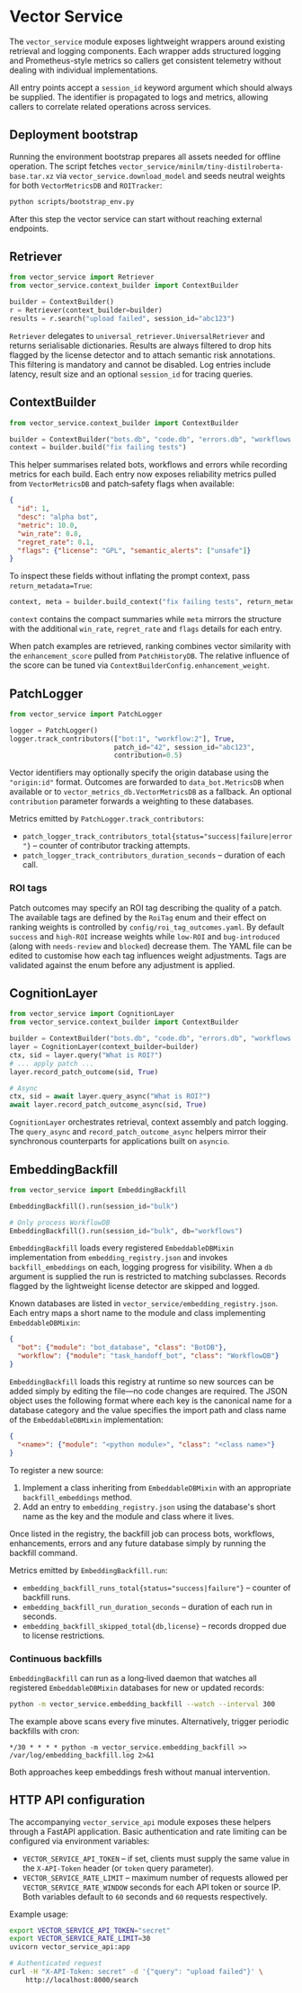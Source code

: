 # Vector Service

The `vector_service` module exposes lightweight wrappers around existing
retrieval and logging components. Each wrapper adds structured logging and
Prometheus-style metrics so callers get consistent telemetry without dealing
with individual implementations.

All entry points accept a `session_id` keyword argument which should always be
supplied.  The identifier is propagated to logs and metrics, allowing callers to
correlate related operations across services.

## Deployment bootstrap

Running the environment bootstrap prepares all assets needed for offline
operation. The script fetches `vector_service/minilm/tiny-distilroberta-base.tar.xz`
via `vector_service.download_model` and seeds neutral weights for both
`VectorMetricsDB` and `ROITracker`:

```bash
python scripts/bootstrap_env.py
```

After this step the vector service can start without reaching external
endpoints.

## Retriever

```python
from vector_service import Retriever
from vector_service.context_builder import ContextBuilder

builder = ContextBuilder()
r = Retriever(context_builder=builder)
results = r.search("upload failed", session_id="abc123")
```

`Retriever` delegates to `universal_retriever.UniversalRetriever` and returns
serialisable dictionaries. Results are always filtered to drop hits flagged by
the license detector and to attach semantic risk annotations. This filtering is
mandatory and cannot be disabled. Log entries include latency, result size and
an optional `session_id` for tracing queries.

## ContextBuilder

```python
from vector_service.context_builder import ContextBuilder

builder = ContextBuilder("bots.db", "code.db", "errors.db", "workflows.db")
context = builder.build("fix failing tests")
```

This helper summarises related bots, workflows and errors while recording
metrics for each build.  Each entry now exposes reliability metrics pulled from
`VectorMetricsDB` and patch‑safety flags when available:

```json
{
  "id": 1,
  "desc": "alpha bot",
  "metric": 10.0,
  "win_rate": 0.8,
  "regret_rate": 0.1,
  "flags": {"license": "GPL", "semantic_alerts": ["unsafe"]}
}
```

To inspect these fields without inflating the prompt context, pass
`return_metadata=True`:

```python
context, meta = builder.build_context("fix failing tests", return_metadata=True)
```

`context` contains the compact summaries while `meta` mirrors the structure with
the additional `win_rate`, `regret_rate` and `flags` details for each entry.

When patch examples are retrieved, ranking combines vector similarity with the
`enhancement_score` pulled from `PatchHistoryDB`.  The relative influence of the
score can be tuned via ``ContextBuilderConfig.enhancement_weight``.

## PatchLogger

```python
from vector_service import PatchLogger

logger = PatchLogger()
logger.track_contributors(["bot:1", "workflow:2"], True,
                          patch_id="42", session_id="abc123",
                          contribution=0.5)
```

Vector identifiers may optionally specify the origin database using the
`"origin:id"` format. Outcomes are forwarded to `data_bot.MetricsDB` when
available or to `vector_metrics_db.VectorMetricsDB` as a fallback.  An optional
`contribution` parameter forwards a weighting to these databases.

Metrics emitted by `PatchLogger.track_contributors`:

- `patch_logger_track_contributors_total{status="success|failure|error"}` –
  counter of contributor tracking attempts.
- `patch_logger_track_contributors_duration_seconds` – duration of each call.

### ROI tags

Patch outcomes may specify an ROI tag describing the quality of a patch. The
available tags are defined by the ``RoiTag`` enum and their effect on ranking
weights is controlled by ``config/roi_tag_outcomes.yaml``. By default
``success`` and ``high-ROI`` increase weights while ``low-ROI`` and
``bug-introduced`` (along with ``needs-review`` and ``blocked``) decrease them.
The YAML file can be edited to customise how each tag influences weight
adjustments. Tags are validated against the enum before any adjustment is
applied.

## CognitionLayer

```python
from vector_service import CognitionLayer
from vector_service.context_builder import ContextBuilder

builder = ContextBuilder("bots.db", "code.db", "errors.db", "workflows.db")
layer = CognitionLayer(context_builder=builder)
ctx, sid = layer.query("What is ROI?")
# ... apply patch ...
layer.record_patch_outcome(sid, True)

# Async
ctx, sid = await layer.query_async("What is ROI?")
await layer.record_patch_outcome_async(sid, True)
```

`CognitionLayer` orchestrates retrieval, context assembly and patch logging.
The `query_async` and `record_patch_outcome_async` helpers mirror their
synchronous counterparts for applications built on `asyncio`.

## EmbeddingBackfill

```python
from vector_service import EmbeddingBackfill

EmbeddingBackfill().run(session_id="bulk")

# Only process WorkflowDB
EmbeddingBackfill().run(session_id="bulk", db="workflows")
```

`EmbeddingBackfill` loads every registered `EmbeddableDBMixin` implementation
from `embedding_registry.json` and invokes `backfill_embeddings` on each,
logging progress for visibility. When a `db` argument is supplied the run is
restricted to matching subclasses. Records flagged by the lightweight license
detector are skipped and logged.

Known databases are listed in `vector_service/embedding_registry.json`. Each
entry maps a short name to the module and class implementing
`EmbeddableDBMixin`:

```json
{
  "bot": {"module": "bot_database", "class": "BotDB"},
  "workflow": {"module": "task_handoff_bot", "class": "WorkflowDB"}
}
```

`EmbeddingBackfill` loads this registry at runtime so new sources can be added
simply by editing the file—no code changes are required.  The JSON object uses
the following format where each key is the canonical name for a database
category and the value specifies the import path and class name of the
`EmbeddableDBMixin` implementation:

```json
{
  "<name>": {"module": "<python module>", "class": "<class name>"}
}
```

To register a new source:

1. Implement a class inheriting from `EmbeddableDBMixin` with an appropriate
   `backfill_embeddings` method.
2. Add an entry to `embedding_registry.json` using the database's short name as
   the key and the module and class where it lives.

Once listed in the registry, the backfill job can process bots, workflows,
enhancements, errors and any future database simply by running the backfill
command.

Metrics emitted by `EmbeddingBackfill.run`:

- `embedding_backfill_runs_total{status="success|failure"}` – counter of
  backfill runs.
- `embedding_backfill_run_duration_seconds` – duration of each run in seconds.
- `embedding_backfill_skipped_total{db,license}` – records dropped due to
  license restrictions.

### Continuous backfills

`EmbeddingBackfill` can run as a long‑lived daemon that watches all registered
`EmbeddableDBMixin` databases for new or updated records:

```bash
python -m vector_service.embedding_backfill --watch --interval 300
```

The example above scans every five minutes.  Alternatively, trigger periodic
backfills with cron:

```
*/30 * * * * python -m vector_service.embedding_backfill >> /var/log/embedding_backfill.log 2>&1
```

Both approaches keep embeddings fresh without manual intervention.

## HTTP API configuration

The accompanying `vector_service_api` module exposes these helpers through a
FastAPI application.  Basic authentication and rate limiting can be configured
via environment variables:

- `VECTOR_SERVICE_API_TOKEN` – if set, clients must supply the same value in the
  `X-API-Token` header (or `token` query parameter).
- `VECTOR_SERVICE_RATE_LIMIT` – maximum number of requests allowed per
  `VECTOR_SERVICE_RATE_WINDOW` seconds for each API token or source IP.  Both
  variables default to `60` seconds and `60` requests respectively.

Example usage:

```bash
export VECTOR_SERVICE_API_TOKEN="secret"
export VECTOR_SERVICE_RATE_LIMIT=30
uvicorn vector_service_api:app

# Authenticated request
curl -H "X-API-Token: secret" -d '{"query": "upload failed"}' \
    http://localhost:8000/search
```

